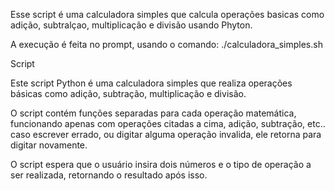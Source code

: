 Esse script é uma calculadora simples que calcula operações basicas como adição, subtralçao, multiplicação e divisão usando Phyton.

A execução é feita no prompt, usando o comando: ./calculadora_simples.sh

Script

Este script Python é uma calculadora simples que realiza operações básicas como adição, subtração, multiplicação e divisão.

O script contém funções separadas para cada operação matemática, funcionando apenas com operações citadas a cima, adição, subtração, etc.. caso escrever errado, ou digitar alguma operação invalida, ele retorna para digitar novamente.

O script espera que o usuário insira dois números e o tipo de operação a ser realizada, retornando o resultado após isso.
